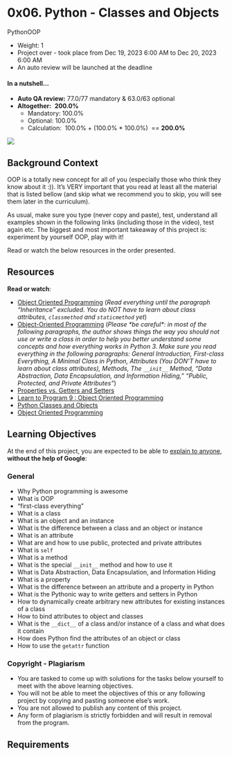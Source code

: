 0x06. Python - Classes and Objects
==================================

PythonOOP

*   Weight: 1
*   Project over - took place from Dec 19, 2023 6:00 AM to Dec 20, 2023 6:00 AM
*   An auto review will be launched at the deadline

#### In a nutshell…

*   **Auto QA review:** 77.0/77 mandatory & 63.0/63 optional
*   **Altogether:**  **200.0%**
    *   Mandatory: 100.0%
    *   Optional: 100.0%
    *   Calculation:  100.0% + (100.0% \* 100.0%)  == **200.0%**

![](https://s3.amazonaws.com/intranet-projects-files/holbertonschool-higher-level_programming+/247/oop-meme.jpg)

Background Context
------------------

OOP is a totally new concept for all of you (especially those who think they know about it :)). It’s VERY important that you read at least all the material that is listed bellow (and skip what we recommend you to skip, you will see them later in the curriculum).

As usual, make sure you type (never copy and paste), test, understand all examples shown in the following links (including those in the video), test again etc. The biggest and most important takeaway of this project is: experiment by yourself OOP, play with it!

Read or watch the below resources in the order presented.

Resources
---------

**Read or watch**:

*   [Object Oriented Programming](/rltoken/i49z6HxrBGRNnixo7ZWbEQ "Object Oriented Programming") (_Read everything until the paragraph “Inheritance” excluded. You do NOT have to learn about class attributes, `classmethod` and `staticmethod` yet_)
*   [Object-Oriented Programming](/rltoken/qz3KSn154ia4H2DPaabOzg "Object-Oriented Programming") (_Please \*_be careful\*_: in most of the following paragraphs, the author shows things the way you should not use or write a class in order to help you better understand some concepts and how everything works in Python 3. Make sure you read everything in the following paragraphs: General Introduction, First-class Everything, A Minimal Class in Python, Attributes (You DON’T have to learn about class attributes), Methods, The `__init__` Method, “Data Abstraction, Data Encapsulation, and Information Hiding,” “Public, Protected, and Private Attributes”_)
*   [Properties vs. Getters and Setters](/rltoken/Wy2djWXK5b4rnnYlAq_wlA "Properties vs. Getters and Setters")
*   [Learn to Program 9 : Object Oriented Programming](/rltoken/MxIOanLf5vG5QeCWek2nqQ "Learn to Program 9 : Object Oriented Programming")
*   [Python Classes and Objects](/rltoken/AoLH4xp5StrQST-Cu0Fg8w "Python Classes and Objects")
*   [Object Oriented Programming](/rltoken/-vVnWzwR3a3X0H8Oia78Ug "Object Oriented Programming")

Learning Objectives
-------------------

At the end of this project, you are expected to be able to [explain to anyone](/rltoken/WxAcwZ7gFDS8MKYqhB9Gzw "explain to anyone"), **without the help of Google**:

### General

*   Why Python programming is awesome
*   What is OOP
*   “first-class everything”
*   What is a class
*   What is an object and an instance
*   What is the difference between a class and an object or instance
*   What is an attribute
*   What are and how to use public, protected and private attributes
*   What is `self`
*   What is a method
*   What is the special `__init__` method and how to use it
*   What is Data Abstraction, Data Encapsulation, and Information Hiding
*   What is a property
*   What is the difference between an attribute and a property in Python
*   What is the Pythonic way to write getters and setters in Python
*   How to dynamically create arbitrary new attributes for existing instances of a class
*   How to bind attributes to object and classes
*   What is the `__dict__` of a class and/or instance of a class and what does it contain
*   How does Python find the attributes of an object or class
*   How to use the `getattr` function

### Copyright - Plagiarism

*   You are tasked to come up with solutions for the tasks below yourself to meet with the above learning objectives.
*   You will not be able to meet the objectives of this or any following project by copying and pasting someone else’s work.
*   You are not allowed to publish any content of this project.
*   Any form of plagiarism is strictly forbidden and will result in removal from the program.

Requirements
------------



